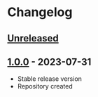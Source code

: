 # Changelog

## [Unreleased][unreleased]

## [1.0.0][] - 2023-07-31

- Stable release version
- Repository created

[unreleased]: https://github.com/astrohelm/workspace/compare/release...HEAD
[1.0.0]: https://github.com/astrohelm/workspace/releases/tag/release
